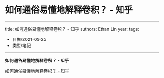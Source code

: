 # 如何通俗易懂地解释卷积？ - 知乎


---
title: 如何通俗易懂地解释卷积？ - 知乎
authors: Ethan Lin
year:
tags:
  - 日期/2021-09-25 
  - 类型/笔记 
---





**如何通俗易懂地解释卷积？ - 知乎**

[如何通俗易懂地解释卷积？ - 知乎](https://www.zhihu.com/question/22298352)